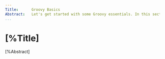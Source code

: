 ```yaml
---
Title:		Groovy Basics  
Abstract:	Let's get started with some Groovy essentials. In this section we'll look at language elements that 
...
```

# [%Title]

[%Abstract] 